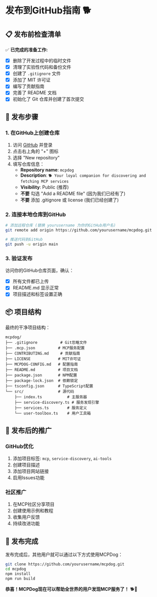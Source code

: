 # 发布到GitHub指南 🐕

## 📋 发布前检查清单

✅ **已完成的准备工作:**
- [x] 删除了开发过程中的临时文件
- [x] 清理了实验性代码和备份文件  
- [x] 创建了 `.gitignore` 文件
- [x] 添加了 MIT 许可证
- [x] 编写了贡献指南
- [x] 完善了 README 文档
- [x] 初始化了 Git 仓库并创建了首次提交

## 🚀 发布步骤

### 1. 在GitHub上创建仓库

1. 访问 [GitHub](https://github.com) 并登录
2. 点击右上角的 "+" 图标
3. 选择 "New repository"
4. 填写仓库信息：
   - **Repository name**: `mcpdog`
   - **Description**: `🐕 Your loyal companion for discovering and fetching MCP services`
   - **Visibility**: Public (推荐)
   - **不要** 勾选 "Add a README file" (因为我们已经有了)
   - **不要** 添加 .gitignore 或 license (我们已经创建了)

### 2. 连接本地仓库到GitHub

```bash
# 添加远程仓库 (替换 yourusername 为你的GitHub用户名)
git remote add origin https://github.com/yourusername/mcpdog.git

# 推送代码到GitHub
git push -u origin main
```

### 3. 验证发布

访问你的GitHub仓库页面，确认：
- [x] 所有文件都已上传
- [x] README.md 显示正常
- [x] 项目描述和标签设置正确

## 📦 项目结构

最终的干净项目结构：
```
mcpdog/
├── .gitignore          # Git忽略文件
├── .mcp.json          # MCP服务配置
├── CONTRIBUTING.md     # 贡献指南
├── LICENSE            # MIT许可证
├── MCPDOG-CONFIG.md   # 配置指南
├── README.md          # 项目文档
├── package.json       # NPM配置
├── package-lock.json  # 依赖锁定
├── tsconfig.json      # TypeScript配置
└── src/               # 源代码
    ├── index.ts           # 主服务器
    ├── service-discovery.ts # 服务发现引擎
    ├── services.ts        # 服务定义
    └── user-toolbox.ts    # 用户工具箱
```

## 🌟 发布后的推广

### GitHub优化
1. 添加项目标签: `mcp`, `service-discovery`, `ai-tools`
2. 创建项目描述
3. 添加项目网站链接
4. 启用Issues功能

### 社区推广
1. 在MCP社区分享项目
2. 创建使用示例和教程
3. 收集用户反馈
4. 持续改进功能

## 🎉 发布完成

发布完成后，其他用户就可以通过以下方式使用MCPDog：

```bash
git clone https://github.com/yourusername/mcpdog.git
cd mcpdog
npm install
npm run build
```

**恭喜！MCPDog现在可以帮助全世界的用户发现MCP服务了！** 🐕🎉